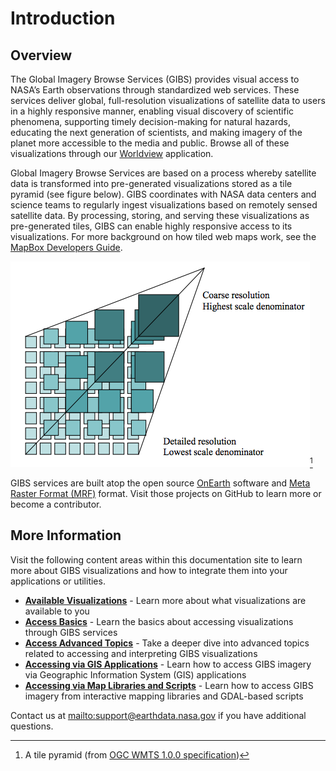 # Introduction
## Overview
The Global Imagery Browse Services (GIBS) provides visual access to NASA’s Earth observations through standardized web services. These services deliver global, full-resolution visualizations of satellite data to users in a highly responsive manner, enabling visual discovery of scientific phenomena, supporting timely decision-making for natural hazards, educating the next generation of scientists, and making imagery of the planet more accessible to the media and public. Browse all of these visualizations through our [Worldview](https://worldview.earthdata.nasa.gov) application.

Global Imagery Browse Services are based on a process whereby satellite data is transformed into pre-generated visualizations stored as a tile pyramid (see figure below).  GIBS coordinates with NASA data centers and science teams to regularly ingest visualizations based on remotely sensed satellite data.  By processing, storing, and serving these visualizations as pre-generated tiles, GIBS can enable highly responsive access to its visualizations.  For more background on how tiled web maps work, see the [MapBox Developers Guide](https://www.mapbox.com/help/how-web-maps-work/).

![tile_pyramid](img/tile_pyramid.png)[^1]
[^1]: A tile pyramid (from [OGC WMTS 1.0.0 specification](http://www.opengeospatial.org/standards/wmts))

GIBS services are built atop the open source [OnEarth](https://github.com/nasa-gibs/onearth) software and [Meta Raster Format (MRF)](https://github.com/nasa-gibs/mrf) format. Visit those projects on GitHub to learn more or become a contributor.

## More Information
Visit the following content areas within this documentation site to learn more about GIBS visualizations and how to integrate them into your applications or utilities.

* [**Available Visualizations**](../visualization-layers/) - Learn more about what visualizations are available to you
* [**Access Basics**](../visualization-services/) - Learn the basics about accessing visualizations through GIBS services
* [**Access Advanced Topics**](../api-advanced-topics/) - Take a deeper dive into advanced topics related to accessing and interpreting GIBS visualizations  
* [**Accessing via GIS Applications**](../gis-usage/) - Learn how to access GIBS imagery via Geographic Information System (GIS) applications
* [**Accessing via Map Libraries and Scripts**](../map-library-usage/) - Learn how to access GIBS imagery from interactive mapping libraries and GDAL-based scripts

Contact us at [mailto:support@earthdata.nasa.gov](support@earthdata.nasa.gov) if you have additional questions.